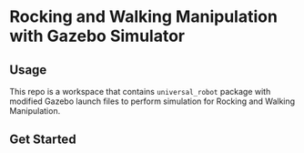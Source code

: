 # Rocking and Walking Manipulation with Gazebo Simulator
## Usage
This repo is a workspace that contains `universal_robot` package with modified Gazebo launch files to perform simulation for Rocking and Walking Manipulation. 

## Get Started
